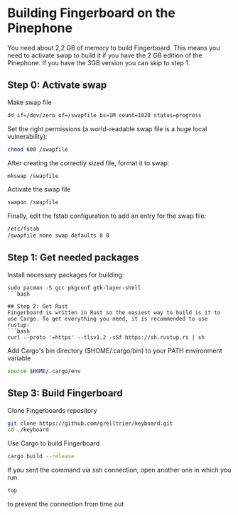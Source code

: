 # Building Fingerboard on the Pinephone

You need about 2,2 GB of memory to build Fingerboard. This means you need to activate swap to build it 
if you have the 2 GB edition of the Pinephone. If you have the 3GB version you can skip to step 1.

## Step 0: Activate swap
Make swap file
```bash
dd if=/dev/zero of=/swapfile bs=1M count=1028 status=progress
```
Set the right permissions (a world-readable swap file is a huge local vulnerability):
```bash
chmod 600 /swapfile
```
After creating the correctly sized file, format it to swap:
```bash
mkswap /swapfile
```
Activate the swap file
```bash
swapon /swapfile
```
Finally, edit the fstab configuration to add an entry for the swap file:
```bash
/etc/fstab
/swapfile none swap defaults 0 0
```

## Step 1: Get needed packages
Install necessary packages for building:
```
sudo pacman -S gcc pkgconf gtk-layer-shell
```bash

## Step 2: Get Rust
Fingerboard is written in Rust so the easiest way to build is it to use Cargo. To get everything you need, it is recommended to use rustup:
```bash
curl --proto '=https' --tlsv1.2 -sSf https://sh.rustup.rs | sh
```

Add Cargo's bin directory ($HOME/.cargo/bin) to your PATH environment variable
```bash
source $HOME/.cargo/env
```

## Step 3: Build Fingerboard
Clone Fingerboards repository
```bash
git clone https://github.com/grelltrier/keyboard.git
cd ./keyboard
```

Use Cargo to build Fingerboard
```bash
cargo build --release
```

If you sent the command via ssh connection, open another one in which you run
```bash
top
```
to prevent the connection from time out